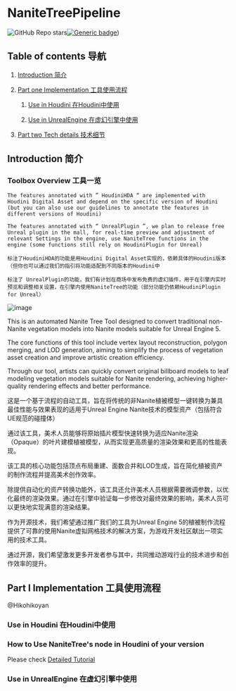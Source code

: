 # NaniteTreePipeline


![GitHub Repo stars](https://img.shields.io/github/stars/jiayaozhang/NaniteTree?style=social)[![Generic badge](https://img.shields.io/badge/🌲-Website-green)](https://nanitetree.github.io/))



## Table of contents 导航
1. [Introduction 简介](#Introduction)

2. [Part one Implementation 工具使用流程](#Implementation)
    1. [Use in Houdini 在Houdini中使用](#Houdini)

    2. [Use in UnrealEngine 在虚幻引擎中使用](#Unreal)

3. [Part two Tech details 技术细节](#TechDetails)


## Introduction 简介 <a name="Introduction"></a>
### Toolbox Overview 工具一览
    The features annotated with ” HoudiniHDA “ are implemented with Houdini Digital Asset and depend on the specific version of Houdini (but you can also use our guidelines to annotate the features in different versions of Houdini) 
    
    The features annotated with “ UnrealPlugin ”, we plan to release free Unreal plugin in the mall, for real-time preview and adjustment of relevant Settings in the engine, use NaniteTree functions in the engine (some functions still rely on HoudiniPlugin for Unreal)

    标注了HoudiniHDA的功能是用Houdini Digital Asset实现的，依赖具体的Houdini版本（但你也可以通过我们的指引将功能适配到不同版本的Houdini中

    标注了 UnrealPlugin的功能，我们有计划在商场中发布免费的虚幻插件，用于在引擎内实时预览和调整相关设置，在引擎内使用NaniteTree的功能（部分功能仍依赖HoudiniPlugin for Unreal）

![image](https://hikohiko.notion.site/image/https%3A%2F%2Fprod-files-secure.s3.us-west-2.amazonaws.com%2F0d608712-81b7-41af-8caa-374d0e8f6ab6%2F0634b59b-e0eb-4a5f-9a3f-4ca01880fccc%2FUntitled.png?table=block&id=1c590fd1-b87c-4c16-bea4-21535de076fa&spaceId=0d608712-81b7-41af-8caa-374d0e8f6ab6&width=2000&userId=&cache=v2)


This is an automated Nanite Tree Tool designed to convert traditional non-Nanite vegetation models into Nanite models suitable for Unreal Engine 5. 

The core functions of this tool include vertex layout reconstruction, polygon merging, and LOD generation, aiming to simplify the process of vegetation asset creation and improve artistic creation efficiency.

Through our tool, artists can quickly convert original billboard models to leaf modeling vegetation models suitable for Nanite rendering, achieving higher-quality rendering effects and better performance.

这是一个基于流程的自动工具，旨在将传统的非Nanite植被模型一键转换为兼具最佳性能与效果表现的适用于Unreal Engine Nanite技术的模型资产（包括符合UE规范的碰撞体）

通过该工具，美术人员能够将原始插片模型快速转换为适应Nanite渲染（Opaque）的叶片建模植被模型，从而实现更高质量的渲染效果和更高的性能表现。

该工具的核心功能包括顶点布局重建、面数合并和LOD生成，旨在简化植被资产的制作流程并提高美术创作效率。

除提供自动化的资产转换功能外，该工具还允许美术人员根据需要微调参数，以优化最终的渲染效果。通过在引擎中验证每一步修改对最终效果的影响，美术人员可以更快地实现满意的渲染结果。

作为开源技术，我们希望通过推广我们的工具为Unreal Engine 5的植被制作流程提供了可靠的使用Nanite虚拟网格技术的解决方案，为游戏开发社区献出一项实用的技术工具。

通过开源，我们希望激发更多开发者参与其中，共同推动游戏行业的技术进步和创作效率的提升。


## Part Ⅰ Implementation 工具使用流程 <a name="Implementation"></a>
 @Hikohikoyan 

### Use in Houdini 在Houdini中使用 <a name="Houdini"></a>

### How to Use NaniteTree's node in Houdini of your version

Please check [Detailed Tutorial](./Mesh_Simplification/README.md)

### Use in UnrealEngine 在虚幻引擎中使用 <a name="Unreal"></a>



